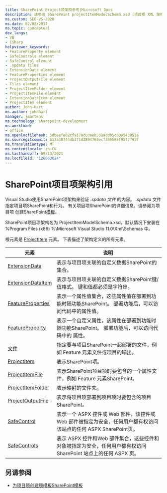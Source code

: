 ```yaml
---
title: SharePoint Project项架构参考|Microsoft Docs
description: 请参阅 SharePoint projectItemModelSchema.xsd (项目项 XML 架构参考) 概述，该引用用于验证 .spdata 文件的内容。
ms.custom: SEO-VS-2020
ms.date: 02/02/2017
ms.topic: conceptual
dev_langs:
- VB
- CSharp
helpviewer_keywords:
- FeatureProperty element
- SafeControls element
- SafeControl element
- .spdata files
- ExtensionData element
- FeatureProperties element
- ProjectOutputFile element
- Files element
- ProjectItemFolder element
- ProjectItemFile element
- ExtensionDataItem element
- ProjectItem element
author: John-Hart
ms.author: johnhart
manager: jmartens
ms.technology: sharepoint-development
ms.workload:
- office
ms.openlocfilehash: 5dbeefe02cf917ac03aeb558acdb5c609543952e
ms.sourcegitcommit: b12a38744db371d2894769ecf305585f9577792f
ms.translationtype: MT
ms.contentlocale: zh-CN
ms.lasthandoff: 09/13/2021
ms.locfileid: "126663824"
---
```

# <a name="sharepoint-project-item-schema-reference"></a>SharePoint项目项架构引用
  Visual Studio使用SharePoint项架构来验证 *.spdata 文件* 的内容。 *.spdata* 文件指定项目项SharePoint和行为。 有关项目项SharePoint的详细信息，请参阅为项目项 创建SharePoint[模板](../sharepoint/creating-item-templates-and-project-templates-for-sharepoint-project-items.md)。

 SharePoint项目项架构名为 ProjectItemModelSchema.xsd，默认情况下安装在 %Program Files (x86) %\Microsoft Visual Studio 11.0\Xml\Schemas 中。

 根元素是 [ProjectItem](../sharepoint/projectitem-element.md) 元素。 下表描述了架构定义的所有元素。

|元素|说明|
|-------------|-----------------|
|[ExtensionData](../sharepoint/extensiondata-element.md)|表示与项目项关联的自定义数据SharePoint的集合。|
|[ExtensionDataItem](../sharepoint/extensiondataitem-element.md)|表示与项目项关联的自定义数据SharePoint键/值格式。 键和值都必须是字符串。|
|[FeatureProperties](../sharepoint/featureproperties-element.md)|表示一个属性值集合，这些属性值在部署到功能时随功能SharePoint。 部署功能后，可以访问代码中的属性值。|
|[FeatureProperty](../sharepoint/featureproperty-element.md)|表示一个自定义属性，该属性在部署到功能时随功能SharePoint。 部署功能后，可以访问代码中的 属性。|
|[文件](../sharepoint/files-element.md)|指定要与项目SharePoint一起部署的文件，例如 Feature 元素文件或项目的输出。|
|[ProjectItem](../sharepoint/projectitem-element.md)|表示SharePoint项。|
|[ProjectItemFile](../sharepoint/projectitemfile-element.md)|表示SharePoint项目项时要包含的一个属性文件，例如 Feature 元素SharePoint。|
|[ProjectItemFolder](../sharepoint/projectitemfolder-element.md)|表示映射的文件夹。|
|[ProjectOutputFile](../sharepoint/projectoutputfile-element.md)|表示将项目项部署到项目项时要包含的项目SharePoint。|
|[SafeControl](../sharepoint/safecontrol-element.md)|表示一个 ASPX 控件或 Web 部件，该控件或 Web 部件被指定为安全，任何用户都有权访问该站点的任何 ASPX SharePoint页。|
|[SafeControls](../sharepoint/safecontrols-element.md)|表示 ASPX 控件和Web 部件集合，这些控件和对象被指定为安全，任何用户都有权访问 SharePoint 站点上的任何 ASPX 页。|

## <a name="see-also"></a>另请参阅
- [为项目项创建项模板SharePoint模板](../sharepoint/creating-item-templates-and-project-templates-for-sharepoint-project-items.md)
